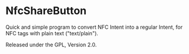 NfcShareButton
==============

Quick and simple program to convert NFC Intent into a regular Intent, for NFC tags with plain text ("text/plain").

Released under the GPL, Version 2.0.
